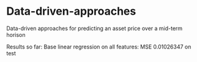 # Data-driven-approaches
Data-driven approaches for predicting an asset price over a mid-term horison

Results so far:
Base linear regression on all features: MSE 0.01026347 on test
